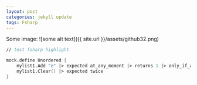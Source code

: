 ```yaml
---
layout: post
categories: jekyll update
tags: Fsharp
---
```


Some image:
![some alt text]({{ site.url }}/assets/github32.png)


```fsharp
// test fsharp highlight

mock.define Unordered {
    mylist1.Add "e" |> expected at_any_moment |> returns 1 |> only_if_argument [Is.NotNull()]
    mylist1.Clear() |> expected twice
}
```
